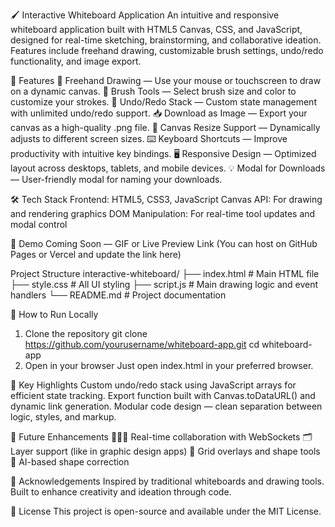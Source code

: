 🖌️ Interactive Whiteboard Application
An intuitive and responsive whiteboard application built with HTML5 Canvas, CSS, and JavaScript, designed for real-time sketching, brainstorming, and collaborative ideation. 
Features include freehand drawing, customizable brush settings, undo/redo functionality, and image export.

🚀 Features
🎨 Freehand Drawing — Use your mouse or touchscreen to draw on a dynamic canvas.
🧰 Brush Tools — Select brush size and color to customize your strokes.
🔁 Undo/Redo Stack — Custom state management with unlimited undo/redo support.
📥 Download as Image — Export your canvas as a high-quality .png file.
🔲 Canvas Resize Support — Dynamically adjusts to different screen sizes.
⌨️ Keyboard Shortcuts — Improve productivity with intuitive key bindings.
🖥️ Responsive Design — Optimized layout across desktops, tablets, and mobile devices.
💡 Modal for Downloads — User-friendly modal for naming your downloads.

🛠️ Tech Stack
Frontend: HTML5, CSS3, JavaScript
Canvas API: For drawing and rendering graphics
DOM Manipulation: For real-time tool updates and modal control

📸 Demo
Coming Soon — GIF or Live Preview Link
(You can host on GitHub Pages or Vercel and update the link here)

Project Structure 
interactive-whiteboard/
├── index.html          # Main HTML file
├── style.css           # All UI styling
├── script.js           # Main drawing logic and event handlers
└── README.md           # Project documentation

🧪 How to Run Locally
1. Clone the repository
git clone https://github.com/yourusername/whiteboard-app.git
cd whiteboard-app
2. Open in your browser
Just open index.html in your preferred browser.

🧠 Key Highlights
Custom undo/redo stack using JavaScript arrays for efficient state tracking.
Export function built with Canvas.toDataURL() and dynamic link generation.
Modular code design — clean separation between logic, styles, and markup.

📌 Future Enhancements
🧑‍🤝‍🧑 Real-time collaboration with WebSockets
🗂️ Layer support (like in graphic design apps)
🧭 Grid overlays and shape tools
🧠 AI-based shape correction

🙌 Acknowledgements
Inspired by traditional whiteboards and drawing tools. Built to enhance creativity and ideation through code.

📜 License
This project is open-source and available under the MIT License.

